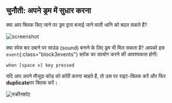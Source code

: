 ## चुनौती: अपने ड्रम में सुधार करना

क्या आप क्लिक किए जाने पर ड्रम द्वारा बजाई जाने वाली ध्वनि को बदल सकते हैं?

![screenshot](images/band-drum-sound.png)

क्या स्पेस बार दबाने पर साउंड (sound) बनाने के लिए ड्रम भी मिल सकता है? आपको इस `event`{:class="block3events"} ब्लॉक का उपयोग करने की आवश्यकता होगी:

```blocks3
when [space v] key pressed
```

यदि आप अपने मौजूदा कोड को कॉपी करना चाहते हैं, तो उस पर राइट-क्लिक करें और फिर **duplicate**पर क्लिक करें।

![स्क्रीनशॉट](images/band-duplicate-code.png)